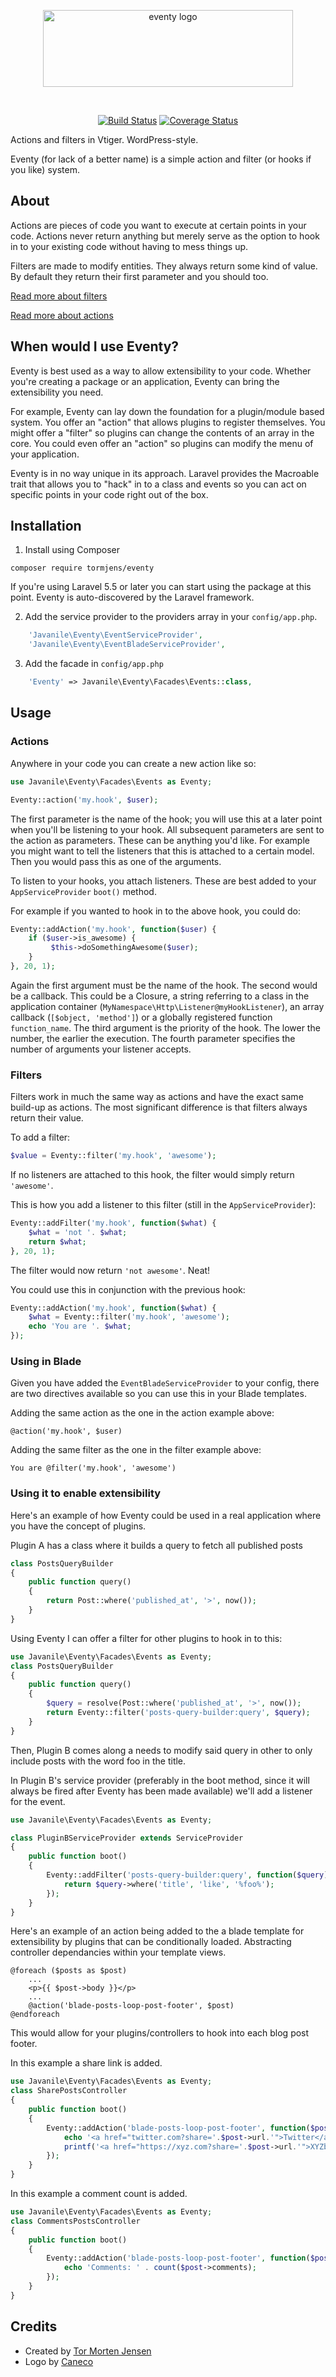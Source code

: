 <p align="center">
    <img src="/art/logo.png" width="400" height="123" alt="eventy logo">
</p>

<br>

<p align="center">
    <a href="https://travis-ci.com/tormjens/eventy"><img src="https://travis-ci.com/tormjens/eventy.svg?branch=master" alt="Build Status"/></a>
    <a href='https://coveralls.io/github/tormjens/eventy?branch=master'><img src='https://coveralls.io/repos/github/tormjens/eventy/badge.svg?branch=master' alt='Coverage Status' /></a>
</p>

Actions and filters in Vtiger. WordPress-style.

Eventy (for lack of a better name) is a simple action and filter (or hooks if you like) system.

## About

Actions are pieces of code you want to execute at certain points in your code. Actions never return anything but merely serve as the option to hook in to your existing code without having to mess things up.

Filters are made to modify entities. They always return some kind of value. By default they return their first parameter and you should too.

[Read more about filters](http://www.wpbeginner.com/glossary/filter/)


[Read more about actions](http://www.wpbeginner.com/glossary/action/)

## When would I use Eventy?

Eventy is best used as a way to allow extensibility to your code. Whether you're creating a package or an application, Eventy can bring the extensibility you need.

For example, Eventy can lay down the foundation for a plugin/module based system. You offer an "action" that allows plugins to register themselves. You might offer a "filter" so plugins can change the contents of an array in the core. You could even offer an "action" so plugins can modify the menu of your application.

Eventy is in no way unique in its approach. Laravel provides the Macroable trait that allows you to "hack" in to a class and events so you can act on specific points in your code right out of the box.

## Installation

1. Install using Composer

```
composer require tormjens/eventy
```

If you're using Laravel 5.5 or later you can start using the package at this point. Eventy is auto-discovered by the Laravel framework.

2. Add the service provider to the providers array in your `config/app.php`.

```php
    'Javanile\Eventy\EventServiceProvider',
    'Javanile\Eventy\EventBladeServiceProvider',
```

3. Add the facade in `config/app.php`

```php
    'Eventy' => Javanile\Eventy\Facades\Events::class,
```


## Usage

### Actions

Anywhere in your code you can create a new action like so:

```php
use Javanile\Eventy\Facades\Events as Eventy;

Eventy::action('my.hook', $user);
```

The first parameter is the name of the hook; you will use this at a later point when you'll be listening to your hook. All subsequent parameters are sent to the action as parameters. These can be anything you'd like. For example you might want to tell the listeners that this is attached to a certain model. Then you would pass this as one of the arguments.

To listen to your hooks, you attach listeners. These are best added to your `AppServiceProvider` `boot()` method.

For example if you wanted to hook in to the above hook, you could do:

```php
Eventy::addAction('my.hook', function($user) {
    if ($user->is_awesome) {
         $this->doSomethingAwesome($user);
    }
}, 20, 1);
```

Again the first argument must be the name of the hook. The second would be a callback. This could be a Closure, a string referring to a class in the application container (`MyNamespace\Http\Listener@myHookListener`), an array callback (`[$object, 'method']`) or a globally registered function `function_name`. The third argument is the priority of the hook. The lower the number, the earlier the execution. The fourth parameter specifies the number of arguments your listener accepts.

### Filters

Filters work in much the same way as actions and have the exact same build-up as actions. The most significant difference is that filters always return their value.

To add a filter:

```php
$value = Eventy::filter('my.hook', 'awesome');
```

If no listeners are attached to this hook, the filter would simply return `'awesome'`.

This is how you add a listener to this filter (still in the `AppServiceProvider`):

```php
Eventy::addFilter('my.hook', function($what) {
    $what = 'not '. $what;
    return $what;
}, 20, 1);
```

The filter would now return `'not awesome'`. Neat!

You could use this in conjunction with the previous hook:

```php
Eventy::addAction('my.hook', function($what) {
    $what = Eventy::filter('my.hook', 'awesome');
    echo 'You are '. $what;
});
```

### Using in Blade

Given you have added the `EventBladeServiceProvider` to your config, there are two directives available so you can use this in your Blade templates.

Adding the same action as the one in the action example above:

```
@action('my.hook', $user)
```

Adding the same filter as the one in the filter example above:

```
You are @filter('my.hook', 'awesome')

```

### Using it to enable extensibility

Here's an example of how Eventy could be used in a real application where you have the concept of plugins.

Plugin A has a class where it builds a query to fetch all published posts

```php
class PostsQueryBuilder
{
    public function query()
    {
        return Post::where('published_at', '>', now());
    }
}
```

Using Eventy I can offer a filter for other plugins to hook in to this:

```php
use Javanile\Eventy\Facades\Events as Eventy;
class PostsQueryBuilder
{
    public function query()
    {
        $query = resolve(Post::where('published_at', '>', now());
        return Eventy::filter('posts-query-builder:query', $query);
    }
}
```

Then, Plugin B comes along a needs to modify said query in other to only include posts with the word foo in the title.

In Plugin B's service provider (preferably in the boot method, since it will always be fired after Eventy has been made available) we'll add a listener for the event.
```php
use Javanile\Eventy\Facades\Events as Eventy;

class PluginBServiceProvider extends ServiceProvider
{
    public function boot()
    {
        Eventy::addFilter('posts-query-builder:query', function($query) {
            return $query->where('title', 'like', '%foo%');
        });
    }
}
```

Here's an example of an action being added to the a blade template for extensibility by plugins that can be conditionally loaded. Abstracting controller dependancies within your template views.


```
@foreach ($posts as $post)
    ...
    <p>{{ $post->body }}</p>
    ...
    @action('blade-posts-loop-post-footer', $post)
@endforeach
```

This would allow for your plugins/controllers to hook into each blog post footer.

In this example a share link is added.
```php
use Javanile\Eventy\Facades\Events as Eventy;
class SharePostsController
{
    public function boot()
    {
        Eventy::addAction('blade-posts-loop-post-footer', function($post) {
            echo '<a href="twitter.com?share='.$post->url.'">Twitter</a>';
            printf('<a href="https://xyz.com?share='.$post->url.'">XYZbook</a>');
        });
    }
}
```

In this example a comment count is added.
```php
use Javanile\Eventy\Facades\Events as Eventy;
class CommentsPostsController
{
    public function boot()
    {
        Eventy::addAction('blade-posts-loop-post-footer', function($post) {
            echo 'Comments: ' . count($post->comments);
        });
    }
}
```



## Credits
- Created by [Tor Morten Jensen](https://twitter.com/tormorten)
- Logo by [Caneco](https://twitter.com/caneco)
